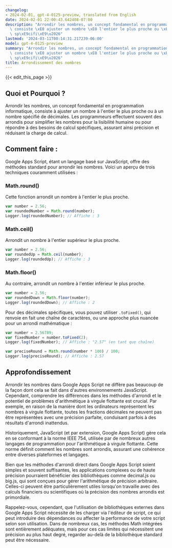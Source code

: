 ```yaml
---
changelog:
- 2024-02-01, gpt-4-0125-preview, translated from English
date: 2024-02-01 22:00:43.642408-07:00
description: "Arrondir les nombres, un concept fondamental en programmation informatique,\
  \ consiste \xE0 ajuster un nombre \xE0 l'entier le plus proche ou \xE0 un nombre\
  \ sp\xE9cifi\xE9\u2026"
lastmod: '2024-03-11T00:14:31.217239-06:00'
model: gpt-4-0125-preview
summary: "Arrondir les nombres, un concept fondamental en programmation informatique,\
  \ consiste \xE0 ajuster un nombre \xE0 l'entier le plus proche ou \xE0 un nombre\
  \ sp\xE9cifi\xE9\u2026"
title: Arrondissement des nombres
---
```


{{< edit_this_page >}}

## Quoi et Pourquoi ?

Arrondir les nombres, un concept fondamental en programmation informatique, consiste à ajuster un nombre à l'entier le plus proche ou à un nombre spécifié de décimales. Les programmeurs effectuent souvent des arrondis pour simplifier les nombres pour la lisibilité humaine ou pour répondre à des besoins de calcul spécifiques, assurant ainsi précision et réduisant la charge de calcul.

## Comment faire :

Google Apps Script, étant un langage basé sur JavaScript, offre des méthodes standard pour arrondir les nombres. Voici un aperçu de trois techniques couramment utilisées :

### Math.round()
Cette fonction arrondit un nombre à l'entier le plus proche.

```javascript
var number = 2.56;
var roundedNumber = Math.round(number); 
Logger.log(roundedNumber); // Affiche : 3
```

### Math.ceil()
Arrondit un nombre à l'entier supérieur le plus proche.

```javascript
var number = 2.56;
var roundedUp = Math.ceil(number); 
Logger.log(roundedUp); // Affiche : 3
```

### Math.floor()
Au contraire, arrondit un nombre à l'entier inférieur le plus proche.

```javascript
var number = 2.56;
var roundedDown = Math.floor(number); 
Logger.log(roundedDown); // Affiche : 2
```

Pour des décimales spécifiques, vous pouvez utiliser `.toFixed()`, qui renvoie en fait une chaîne de caractères, ou une approche plus nuancée pour un arrondi mathématique :

```javascript
var number = 2.56789;
var fixedNumber = number.toFixed(2); 
Logger.log(fixedNumber); // Affiche : "2.57" (en tant que chaîne)

var preciseRound = Math.round(number * 100) / 100; 
Logger.log(preciseRound); // Affiche : 2.57
```

## Approfondissement

Arrondir les nombres dans Google Apps Script ne diffère pas beaucoup de la façon dont cela se fait dans d'autres environnements JavaScript. Cependant, comprendre les différences dans les méthodes d'arrondi et le potentiel de problèmes d'arithmétique à virgule flottante est crucial. Par exemple, en raison de la manière dont les ordinateurs représentent les nombres à virgule flottante, toutes les fractions décimales ne peuvent pas être représentées avec une précision parfaite, conduisant parfois à des résultats d'arrondi inattendus.

Historiquement, JavaScript (et par extension, Google Apps Script) gère cela en se conformant à la norme IEEE 754, utilisée par de nombreux autres langages de programmation pour l'arithmétique à virgule flottante. Cette norme définit comment les nombres sont arrondis, assurant une cohérence entre diverses plateformes et langages.

Bien que les méthodes d'arrondi direct dans Google Apps Script soient simples et souvent suffisantes, les applications complexes ou de haute précision pourraient bénéficier des bibliothèques comme decimal.js ou big.js, qui sont conçues pour gérer l'arithmétique de précision arbitraire. Celles-ci peuvent être particulièrement utiles lorsqu'on travaille avec des calculs financiers ou scientifiques où la précision des nombres arrondis est primordiale.

Rappelez-vous, cependant, que l'utilisation de bibliothèques externes dans Google Apps Script nécessite de les charger via l'éditeur de script, ce qui peut introduire des dépendances ou affecter la performance de votre script selon son utilisation. Dans de nombreux cas, les méthodes Math intégrées sont entièrement adéquates, mais pour ces cas limites qui nécessitent une précision au plus haut degré, regarder au-delà de la bibliothèque standard peut être nécessaire.
